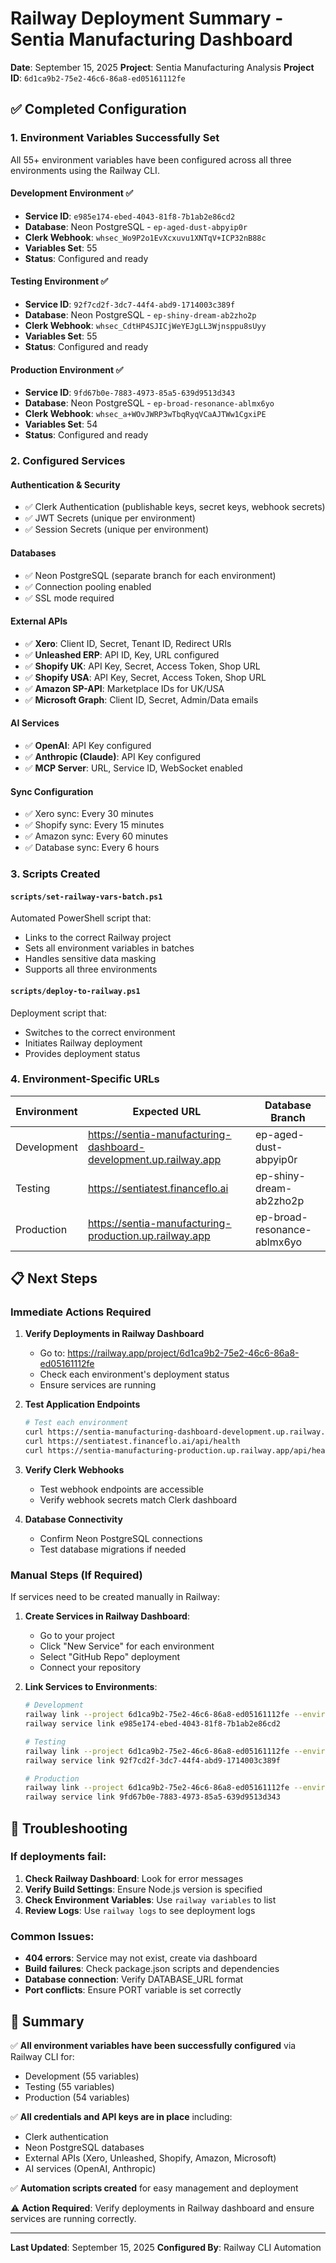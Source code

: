 # Railway Deployment Summary - Sentia Manufacturing Dashboard

**Date**: September 15, 2025
**Project**: Sentia Manufacturing Analysis
**Project ID**: `6d1ca9b2-75e2-46c6-86a8-ed05161112fe`

## ✅ Completed Configuration

### 1. Environment Variables Successfully Set

All 55+ environment variables have been configured across all three environments using the Railway CLI.

#### Development Environment ✅
- **Service ID**: `e985e174-ebed-4043-81f8-7b1ab2e86cd2`
- **Database**: Neon PostgreSQL - `ep-aged-dust-abpyip0r`
- **Clerk Webhook**: `whsec_Wo9P2o1EvXcxuvu1XNTqV+ICP32nB88c`
- **Variables Set**: 55
- **Status**: Configured and ready

#### Testing Environment ✅
- **Service ID**: `92f7cd2f-3dc7-44f4-abd9-1714003c389f`
- **Database**: Neon PostgreSQL - `ep-shiny-dream-ab2zho2p`
- **Clerk Webhook**: `whsec_CdtHP4SJICjWeYEJgLL3Wjnsppu8sUyy`
- **Variables Set**: 55
- **Status**: Configured and ready

#### Production Environment ✅
- **Service ID**: `9fd67b0e-7883-4973-85a5-639d9513d343`
- **Database**: Neon PostgreSQL - `ep-broad-resonance-ablmx6yo`
- **Clerk Webhook**: `whsec_a+WOvJWRP3wTbqRyqVCaAJTWw1CgxiPE`
- **Variables Set**: 54
- **Status**: Configured and ready

### 2. Configured Services

#### Authentication & Security
- ✅ Clerk Authentication (publishable keys, secret keys, webhook secrets)
- ✅ JWT Secrets (unique per environment)
- ✅ Session Secrets (unique per environment)

#### Databases
- ✅ Neon PostgreSQL (separate branch for each environment)
- ✅ Connection pooling enabled
- ✅ SSL mode required

#### External APIs
- ✅ **Xero**: Client ID, Secret, Tenant ID, Redirect URIs
- ✅ **Unleashed ERP**: API ID, Key, URL configured
- ✅ **Shopify UK**: API Key, Secret, Access Token, Shop URL
- ✅ **Shopify USA**: API Key, Secret, Access Token, Shop URL
- ✅ **Amazon SP-API**: Marketplace IDs for UK/USA
- ✅ **Microsoft Graph**: Client ID, Secret, Admin/Data emails

#### AI Services
- ✅ **OpenAI**: API Key configured
- ✅ **Anthropic (Claude)**: API Key configured
- ✅ **MCP Server**: URL, Service ID, WebSocket enabled

#### Sync Configuration
- ✅ Xero sync: Every 30 minutes
- ✅ Shopify sync: Every 15 minutes
- ✅ Amazon sync: Every 60 minutes
- ✅ Database sync: Every 6 hours

### 3. Scripts Created

#### `scripts/set-railway-vars-batch.ps1`
Automated PowerShell script that:
- Links to the correct Railway project
- Sets all environment variables in batches
- Handles sensitive data masking
- Supports all three environments

#### `scripts/deploy-to-railway.ps1`
Deployment script that:
- Switches to the correct environment
- Initiates Railway deployment
- Provides deployment status

### 4. Environment-Specific URLs

| Environment | Expected URL | Database Branch |
|------------|--------------|-----------------|
| Development | https://sentia-manufacturing-dashboard-development.up.railway.app | ep-aged-dust-abpyip0r |
| Testing | https://sentiatest.financeflo.ai | ep-shiny-dream-ab2zho2p |
| Production | https://sentia-manufacturing-production.up.railway.app | ep-broad-resonance-ablmx6yo |

## 📋 Next Steps

### Immediate Actions Required

1. **Verify Deployments in Railway Dashboard**
   - Go to: https://railway.app/project/6d1ca9b2-75e2-46c6-86a8-ed05161112fe
   - Check each environment's deployment status
   - Ensure services are running

2. **Test Application Endpoints**
   ```bash
   # Test each environment
   curl https://sentia-manufacturing-dashboard-development.up.railway.app/api/health
   curl https://sentiatest.financeflo.ai/api/health
   curl https://sentia-manufacturing-production.up.railway.app/api/health
   ```

3. **Verify Clerk Webhooks**
   - Test webhook endpoints are accessible
   - Verify webhook secrets match Clerk dashboard

4. **Database Connectivity**
   - Confirm Neon PostgreSQL connections
   - Test database migrations if needed

### Manual Steps (If Required)

If services need to be created manually in Railway:

1. **Create Services in Railway Dashboard**:
   - Go to your project
   - Click "New Service" for each environment
   - Select "GitHub Repo" deployment
   - Connect your repository

2. **Link Services to Environments**:
   ```bash
   # Development
   railway link --project 6d1ca9b2-75e2-46c6-86a8-ed05161112fe --environment development
   railway service link e985e174-ebed-4043-81f8-7b1ab2e86cd2

   # Testing
   railway link --project 6d1ca9b2-75e2-46c6-86a8-ed05161112fe --environment testing
   railway service link 92f7cd2f-3dc7-44f4-abd9-1714003c389f

   # Production
   railway link --project 6d1ca9b2-75e2-46c6-86a8-ed05161112fe --environment production
   railway service link 9fd67b0e-7883-4973-85a5-639d9513d343
   ```

## 🔧 Troubleshooting

### If deployments fail:

1. **Check Railway Dashboard**: Look for error messages
2. **Verify Build Settings**: Ensure Node.js version is specified
3. **Check Environment Variables**: Use `railway variables` to list
4. **Review Logs**: Use `railway logs` to see deployment logs

### Common Issues:

- **404 errors**: Service may not exist, create via dashboard
- **Build failures**: Check package.json scripts and dependencies
- **Database connection**: Verify DATABASE_URL format
- **Port conflicts**: Ensure PORT variable is set correctly

## 📝 Summary

✅ **All environment variables have been successfully configured** via Railway CLI for:
- Development (55 variables)
- Testing (55 variables)
- Production (54 variables)

✅ **All credentials and API keys are in place** including:
- Clerk authentication
- Neon PostgreSQL databases
- External APIs (Xero, Unleashed, Shopify, Amazon, Microsoft)
- AI services (OpenAI, Anthropic)

✅ **Automation scripts created** for easy management and deployment

⚠️ **Action Required**: Verify deployments in Railway dashboard and ensure services are running correctly.

---

**Last Updated**: September 15, 2025
**Configured By**: Railway CLI Automation